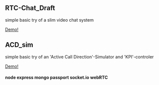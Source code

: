 ## RTC-Chat_Draft

simple basic try of a slim video chat system

[Demo!](https://walterklaus.de:61570/) 

## ACD_sim

simple basic try of an 'Active Call Direction'-Simulator 
and 'KPI'-controler

[Demo!](https://walterklaus.de:62246/chart) 

#### node express mongo passport socket.io webRTC
